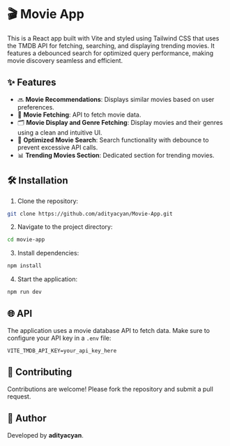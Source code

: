 # 🎬 Movie App

This is a React app built with Vite and styled using Tailwind CSS that uses the TMDB API for fetching, searching, and
displaying trending movies. It features a debounced search for optimized query performance, making movie discovery
seamless and efficient.
## ✨ Features

- 🔜 **Movie Recommendations**: Displays similar movies based on user preferences.
- 🎥 **Movie Fetching**: API to fetch movie data.
- 🗂️ **Movie Display and Genre Fetching**: Display movies and their genres using a clean and intuitive UI.
- 🔎 **Optimized Movie Search**: Search functionality with debounce to prevent excessive API calls.
- 📊 **Trending Movies Section**: Dedicated section for trending movies.

## 🛠️ Installation

1. Clone the repository:

```bash
git clone https://github.com/adityacyan/Movie-App.git
```

2. Navigate to the project directory:

```bash
cd movie-app
```

3. Install dependencies:

```bash
npm install
```

4. Start the application:

```bash
npm run dev
```

## 🌐 API

The application uses a movie database API to fetch data. Make sure to configure your API key in a `.env` file:

```env
VITE_TMDB_API_KEY=your_api_key_here
```

## 🤝 Contributing

Contributions are welcome! Please fork the repository and submit a pull request.


## 👤 Author

Developed by **adityacyan**.

